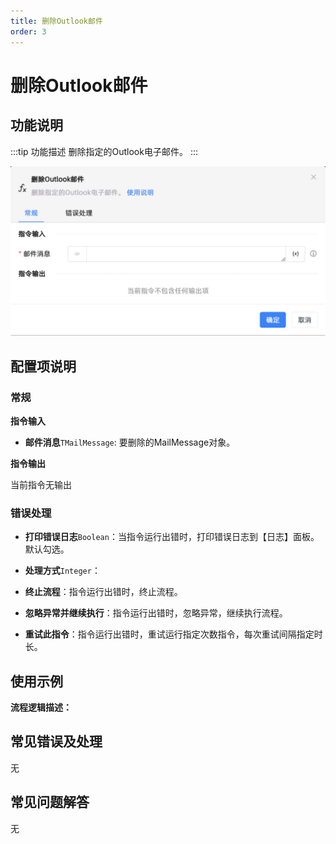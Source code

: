 ```yaml
---
title: 删除Outlook邮件
order: 3
---
```


# 删除Outlook邮件

## 功能说明

:::tip 功能描述
删除指定的Outlook电子邮件。
:::

![删除Outlook邮件](../../../../assets/删除Outlook邮件_command.png)

## 配置项说明

### 常规

**指令输入**

- **邮件消息**`TMailMessage`: 要删除的MailMessage对象。


**指令输出**

当前指令无输出

### 错误处理

- **打印错误日志**`Boolean`：当指令运行出错时，打印错误日志到【日志】面板。默认勾选。

- **处理方式**`Integer`：

 - **终止流程**：指令运行出错时，终止流程。

 - **忽略异常并继续执行**：指令运行出错时，忽略异常，继续执行流程。

 - **重试此指令**：指令运行出错时，重试运行指定次数指令，每次重试间隔指定时长。

## 使用示例

**流程逻辑描述：** 

## 常见错误及处理

无

## 常见问题解答

无

